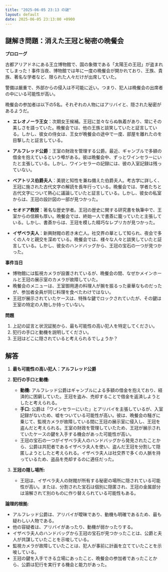 ```yaml
---
title: "2025-06-05 23:13 の謎"
layout: default
date: 2025-06-05 23:13:00 +0900
---
```

## 謎解き問題：消えた王冠と秘密の晩餐会

**プロローグ**

古都アリアドネにある王立博物館で、国の象徴である「太陽王の王冠」が盗まれてしまった！事件当夜、博物館では年に一度の晩餐会が開かれており、王族、貴族、著名な学者など、限られた人々だけが出席していた。

警備は厳重で、外部からの侵入は不可能に近い。つまり、犯人は晩餐会の出席者の中にいる可能性が高い。

晩餐会の参加者は以下の5名。それぞれの人物にはアリバイと、隠された秘密があるようだ。

*   **エレオノーラ王女**：次期女王候補。王冠に並々ならぬ執着があり、常にその美しさを語っていた。晩餐会では、他の王族と談笑していたと証言している。しかし、彼女の侍女は、王女が晩餐会の途中で一度、部屋を離れたのを目撃したと証言している。

*   **アルフレッド公爵**：王室の財政を管理する公爵。最近、ギャンブルで多額の借金を抱えているという噂がある。彼は晩餐会中、ずっとワインセラーにいたと主張している。しかし、ワインセラーの記録には、彼の入室記録は残っていない。

*   **ベアトリス伯爵夫人**：美貌と知性を兼ね備えた伯爵夫人。考古学に詳しく、王冠に施された古代文字の解読を長年行っている。晩餐会では、学者たちと古代文字について熱心に議論していたと証言している。しかし、彼女の私室からは、王冠の設計図の一部が見つかった。

*   **セオドア教授**：著名な歴史学者。王冠の歴史に関する研究書を執筆中で、王室からの信頼も厚い。晩餐会では、終始一人で書斎に籠っていたと主張している。しかし、書斎からは、王冠を模した精巧なレプリカが見つかった。

*   **イザベラ夫人**：新興財閥の若き未亡人。社交界の華として知られ、夜会で多くの人々と親交を深めている。晩餐会では、様々な人々と談笑していたと証言している。しかし、彼女のハンドバッグから、王冠の宝石の一つが見つかった。

**事件当日**

*   博物館には監視カメラが設置されているが、晩餐会の間、なぜかメインホールと王冠の展示室のカメラが故障していた。
*   晩餐会のメニューは、王室御用達の料理人が腕を振るった豪華なものだったが、参加者全員が同じ料理を食べたわけではない。
*   王冠が展示されていたケースは、特殊な鍵でロックされていたが、その鍵は王室の特定の人物しか持っていない。

**問題**

1.  上記の証言と状況証拠から、最も可能性の高い犯人を特定してください。
2.  犯行の手口と動機を説明してください。
3.  王冠はどこに隠されていると考えられるでしょうか？

## 解答

1.  **最も可能性の高い犯人：アルフレッド公爵**

2.  **犯行の手口と動機:**

    *   **動機:** アルフレッド公爵はギャンブルによる多額の借金を抱えており、経済的に困窮していた。王冠を盗み、売却することで借金を返済しようとしたと考えられる。
    *   **手口:** 公爵は「ワインセラーにいた」とアリバイを主張しているが、入室記録がないため、嘘をついている可能性が高い。彼は、晩餐会の騒ぎに乗じて、監視カメラが故障している間に王冠の展示室に侵入し、王冠を盗んだと考えられる。王室の財政を管理していたため、王冠が展示されていたケースの鍵を入手する機会があった可能性が高い。
    *   王冠の宝石の一つがイザベラ夫人のハンドバッグから発見されたことから、公爵は共犯者であるイザベラ夫人を使い、盗んだ王冠を分割して隠匿しようとしたと考えられる。イザベラ夫人は社交界で多くの人脈を持っているため、盗品を売却するのに適任だった。

3.  **王冠の隠し場所:**

    *   王冠は、イザベラ夫人の財閥が所有する秘密の場所に隠されている可能性が高い。または、分割された宝石は個別に隠匿され、王冠の金属部分は溶解されて別のものに作り替えられている可能性もある。

**論理的根拠:**

*   アルフレッド公爵は、アリバイが曖昧であり、動機も明確であるため、最も疑わしい人物である。
*   他の容疑者は、アリバイがあったり、動機が弱かったりする。
*   イザベラ夫人のハンドバッグから王冠の宝石が見つかったことは、公爵と夫人が共謀していたことを示唆している。
*   監視カメラが故障していたことは、犯人が事前に計画を立てていたことを示唆している。
*   王冠の鍵を入手できる立場にあったこと、晩餐会の参加者であったことから、公爵は犯行を実行する機会と能力があった。
